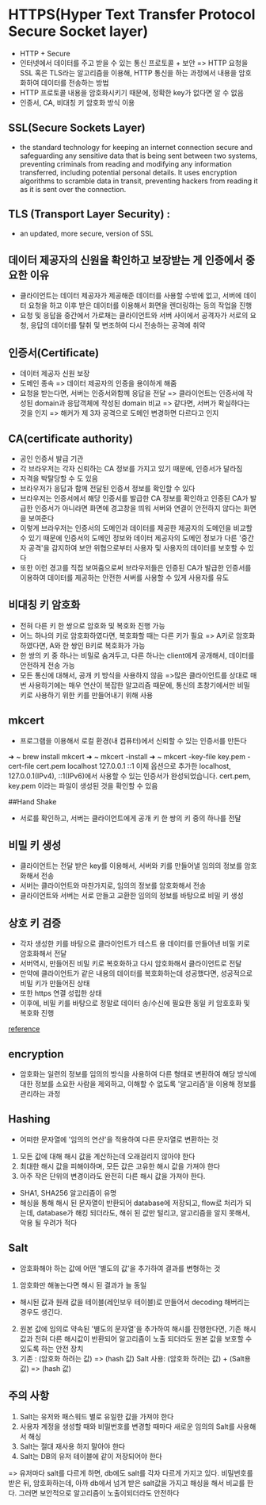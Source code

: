 # HTTPS(Hyper Text Transfer Protocol Secure Socket layer)
* HTTP + Secure
* 인터넷에서 데이터를 주고 받을 수 있는 통신 프로토콜 + 보안 => HTTP 요청을 SSL 혹은 TLS라는 알고리즘을 이용해, HTTP 통신을 하는 과정에서 내용을 암호화하여 데이터를 전송하는 방법
* HTTP 프로토콜 내용을 암호화시키기 때문에, 정확한 key가 없다면 알 수 없음
* 인증서, CA, 비대칭 키 암호화 방식 이용

## SSL(Secure Sockets Layer)
* the standard technology for keeping an internet connection secure and safeguarding any sensitive data that is being sent between two systems, preventing criminals from reading and modifying any information transferred, including potential personal details. It uses encryption algorithms to scramble data in transit, preventing hackers from reading it as it is sent over the connection.

## TLS (Transport Layer Security) :
* an updated, more secure, version of SSL

## 데이터 제공자의 신원을 확인하고 보장받는 게 인증에서 중요한 이유
* 클라이언트는 데이터 제공자가 제공해준 데이터를 사용할 수밖에 없고, 서버에 데이터 요청을 하고 이후 받은 데이터를 이용해서 화면을 렌더링하는 등의 작업을 진행
* 요청 및 응답을 중간에서 가로채는 클라이언트와 서버 사이에서 공격자가 서로의 요청, 응답의 데이터를 탈취 및 변조하여 다시 전송하는 공격에 취약

## 인증서(Certificate)
* 데이터 제공자 신원 보장
* 도메인 종속 => 데이터 제공자의 인증을 용이하게 해줌
* 요청을 받는다면, 서버는 인증서와함께 응답을 전달 => 클라이언트는 인증서에 작성된 domain과 응답객체에 작성된 domain 비교 => 같다면, 서버가 확실하다는 것을 인지 => 해커가 제 3자 공격으로 도메인 변경하면 다르다고 인지

## CA(certificate authority)
* 공인 인증서 발급 기관
* 각 브라우저는 각자 신뢰하는 CA 정보를 가지고 있기 때문에, 인증서가 달라짐
* 자격을 박탈당할 수 도 있음
* 브라우저가 응답과 함께 전달된 인증서 정보를 확인할 수 있다
* 브라우저는 인증서에서 해당 인증서를 발급한 CA 정보를 확인하고 인증된 CA가 발급한 인증서가 아니라면 화면에 경고창을 띄워 서버와 연결이 안전하지 않다는 화면을 보여준다
* 이렇게 브라우저는 인증서의 도메인과 데이터를 제공한 제공자의 도메인을 비교할 수 있기 때문에 인증서의 도메인 정보와 데이터 제공자의 도메인 정보가 다른 '중간자 공격'을 감지하여 보안 위협으로부터 사용자 및 사용자의 데이터를 보호할 수 있다
* 또한 이런 경고를 직접 보여줌으로써 브라우저들은 인증된 CA가 발급한 인증서를 이용하여 데이터를 제공하는 안전한 서버를 사용할 수 있게 사용자를 유도

## 비대칭 키 암호화
* 전혀 다른 키 한 쌍으로 암호화 및 복호화 진행 가능
* 어느 하나의 키로 암호화하였다면, 복호화할 때는 다른 키가 필요 => A키로 암호화 하였다면, A와 한 쌍인 B키로 복호화가 가능
* 한 쌍의 키 중 하나는 비밀로 숨겨두고, 다른 하나는 client에게 공개해서, 데이터를 안전하게 전송 가능
* 모든 통신에 대해서, 공개 키 방식을 사용하지 않음 =>많은 클라이언트를 상대로 매번 사용하기에는 매우 연산이 복잡한 알고리즘 때문에, 통신의 초창기에서만 비밀 키로 사용하기 위한 키를 만들어내기 위해 사용

## mkcert
* 프로그램을 이용해서 로컬 환경(내 컴퓨터)에서 신뢰할 수 있는 인증서를 만든다

➜  ~ brew install mkcert
➜  ~ mkcert -install
➜  ~ mkcert -key-file key.pem -cert-file cert.pem localhost 127.0.0.1 ::1
이제 옵션으로 추가한 localhost, 127.0.0.1(IPv4), ::1(IPv6)에서 사용할 수 있는 인증서가 완성되었습니다. cert.pem, key.pem 이라는 파일이 생성된 것을 확인할 수 있음

##Hand Shake
* 서로를 확인하고, 서버는 클라이언트에게 공개 키 한 쌍의 키 중의 하나를 전달

## 비밀 키 생성
* 클라이언트는 전달 받은 key를 이용해서, 서버와 키를 만들어낼 임의의 정보를 암호화해서 전송
* 서버는 클라이언트와 마찬가지로, 임의의 정보를 암호화해서 전송
* 클라이언트와 서버는 서로 만들고 교환한 임의의 정보를 바탕으로 비밀 키 생성

## 상호 키 검증
* 각자 생성한 키를 바탕으로 클라이언트가 테스트 용 데이터를 만들어낸 비밀 키로 암호화해서 전달
* 서버역시, 만들어진 비밀 키로 복호화하고 다시 암호화해서 클라이언트로 전달
* 만약에 클라이언트가 같은 내용의 데이터를 복호화하는데 성공했다면, 성공적으로 비밀 키가 만들어진 상태
* 또한 https 연결 성립한 상태
* 이후에, 비밀 키를 바탕으로 정말로 데이터 송/수신에 필요한 동일 키 암호호화 및 복호화 진행

[reference](https://www.websecurity.digicert.com/security-topics/what-is-ssl-tls-https)

## encryption
* 암호화는 일련의 정보를 임의의 방식을 사용하여 다른 형태로 변환하여 해당 방식에 대한 정보를 소요한 사람을 제외하고, 이해할 수 없도록 '알고리즘'을 이용해 정보를 관리하는 과정

## Hashing
* 어떠한 문자열에 '임의의 연산'을 적용하여 다른 문자열로 변환하는 것

1. 모든 값에 대해 해시 값을 계산하는데 오래걸리지 않아야 한다
2. 최대한 해시 값을 피해야하며, 모든 값은 고유한 해시 값을 가져야 한다
3. 아주 작은 단위의 변경이라도 완전히 다른 해시 값을 가져야 한다.

* SHA1, SHA256 알고리즘이 유명
* 해싱을 통해 해시 된 문자열이 반환되어 database에 저장되고, flow로 처리가 되는데, database가 해킹 되더라도, 해쉬 된 값만 털리고, 알고리즘을 알지 못해서, 악용 될 우려가 적다

## Salt
* 암호화해야 하는 값에 어떤 '별도의 값'을 추가하여 결과를 변형하는 것

1. 암호화만 해놓는다면 해시 된 결과가 늘 동일

* 해시된 값과 원래 값을 테이블(레인보우 테이블)로 만들어서 decoding 해버리는 경우도 생긴다.

2. 원본 값에 임의로 약속된 '별도의 문자열'을 추가하여 해시를 진행한다면, 기존 해시값과 전혀 다른 해시값이 반환되어 알고리즘이 노출 되더라도 원본 값을 보호할 수 있도록 하는 안전 장치
3. 기존 : (암호화 하려는 값) => (hash 값)
   Salt 사용: (암호화 하려는 값) + (Salt용 값) => (hash 값)
   
## 주의 사항
1. Salt는 유저와 패스워드 별로 유일한 값을 가져야 한다 
2. 사용자 계정을 생성할 때와 비밀번호를 변경할 때마다 새로운 임의의 Salt를 사용해서 해싱
3. Salt는 절대 재사용 하지 말아야 한다
4. Salt는 DB의 유저 테이블에 같이 저장되어야 한다

=> 유저마다 salt를 다르게 하면, db에도 salt를 각자 다르게 가지고 있다. 비밀번호를 받은 뒤, 암호화하는데, 아까 db에서 넘겨 받은 salt값을 가지고 해싱을 해서 비교를 한다.  그러면 보안적으로 알고리즘이 노출이되더라도 안전하다
